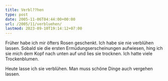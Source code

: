 ```yaml
---
title: Verbl??hen
type: post
date: 2005-11-06T04:44:00+00:00
url: /2005/11/verbluehen/
lastmod: 2023-09-10T19:14:12+07:00
---
```

Früher habe ich mir öfters Rosen geschenkt. Ich habe sie nie verblühen lassen. Sobald sie die ersten Ermüdungserscheinungen aufwiesen, hing ich sie mich dem Kopf nach unten auf und lies sie trocknen. Ich hatte viele Trockenblumen.

Heute lasse ich sie verblühen. Man muss schöne Dinge auch vergehen lassen.
